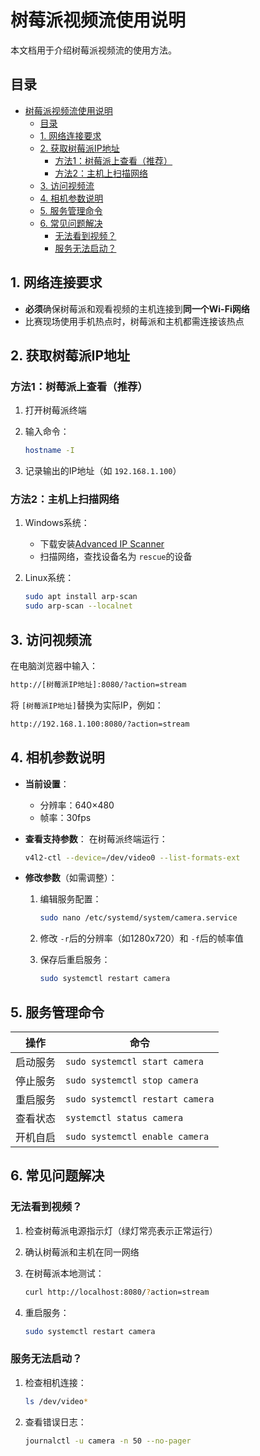 # 树莓派视频流使用说明

本文档用于介绍树莓派视频流的使用方法。

## 目录

- [树莓派视频流使用说明](#树莓派视频流使用说明)
  - [目录](#目录)
  - [1. 网络连接要求](#1-网络连接要求)
  - [2. 获取树莓派IP地址](#2-获取树莓派ip地址)
    - [方法1：树莓派上查看（推荐）](#方法1树莓派上查看推荐)
    - [方法2：主机上扫描网络](#方法2主机上扫描网络)
  - [3. 访问视频流](#3-访问视频流)
  - [4. 相机参数说明](#4-相机参数说明)
  - [5. 服务管理命令](#5-服务管理命令)
  - [6. 常见问题解决](#6-常见问题解决)
    - [无法看到视频？](#无法看到视频)
    - [服务无法启动？](#服务无法启动)

## 1. 网络连接要求

- **必须**确保树莓派和观看视频的主机连接到**同一个Wi-Fi网络**
- 比赛现场使用手机热点时，树莓派和主机都需连接该热点

## 2. 获取树莓派IP地址

### 方法1：树莓派上查看（推荐）

1. 打开树莓派终端
2. 输入命令：

   ```bash
   hostname -I
   ```

3. 记录输出的IP地址（如 `192.168.1.100`）

### 方法2：主机上扫描网络

1. Windows系统：

   - 下载安装[Advanced IP Scanner](https://www.advanced-ip-scanner.com/)
   - 扫描网络，查找设备名为 `rescue`的设备
2. Linux系统：

   ```bash
   sudo apt install arp-scan
   sudo arp-scan --localnet
   ```

## 3. 访问视频流

在电脑浏览器中输入：

```txt
http://[树莓派IP地址]:8080/?action=stream
```

将 `[树莓派IP地址]`替换为实际IP，例如：

```txt
http://192.168.1.100:8080/?action=stream
```

## 4. 相机参数说明

- **当前设置**：

  - 分辨率：640×480
  - 帧率：30fps
- **查看支持参数**：
  在树莓派终端运行：

  ```bash
  v4l2-ctl --device=/dev/video0 --list-formats-ext
  ```

- **修改参数**（如需调整）：

  1. 编辑服务配置：

     ```bash
     sudo nano /etc/systemd/system/camera.service
     ```

  2. 修改 `-r`后的分辨率（如1280x720）和 `-f`后的帧率值
  3. 保存后重启服务：

     ```bash
     sudo systemctl restart camera
     ```

## 5. 服务管理命令

| 操作     | 命令                              |
| -------- | --------------------------------- |
| 启动服务 | `sudo systemctl start camera`   |
| 停止服务 | `sudo systemctl stop camera`    |
| 重启服务 | `sudo systemctl restart camera` |
| 查看状态 | `systemctl status camera`       |
| 开机自启 | `sudo systemctl enable camera`  |

## 6. 常见问题解决

### 无法看到视频？

1. 检查树莓派电源指示灯（绿灯常亮表示正常运行）
2. 确认树莓派和主机在同一网络
3. 在树莓派本地测试：

   ```bash
   curl http://localhost:8080/?action=stream
   ```

4. 重启服务：

   ```bash
   sudo systemctl restart camera
   ```

### 服务无法启动？

1. 检查相机连接：

   ```bash
   ls /dev/video*
   ```

2. 查看错误日志：

   ```bash
   journalctl -u camera -n 50 --no-pager
   ```
